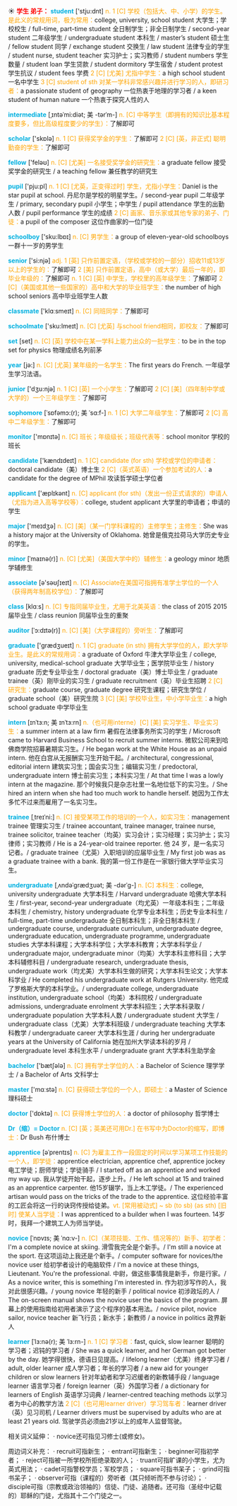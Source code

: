 ☀ <font color="red">**学生 弟子：**</font>
<font color="sky blue">**student**</font> ['stju:dnt] 
<font color="orange">n. 1 [C] 学校（包括大、中、小学）的学生。是此义的常规用词，极为常用：</font>college, university, school student 大学生；学校校生 / full-time, part-time student 全日制学生；非全日制学生 / second-year student 二年级学生 / undergraduate student 本科生 / master’s student 硕士生 / fellow student 同学 / exchange student 交换生 / law student 法律专业的学生 / student nurse, student teacher 实习护士；实习教师 / student numbers 学生数量 / student loan 学生贷款 / student dormitory 学生宿舍 / student protest 学生抗议 / student fees 学费 <font color="orange">2 [C] [尤美] 尤指中学生：</font>a high school student 一名中学生 <font color="orange">3 [C] student of sth 对某一学科非常感兴趣并进行学习的人，即研习者：</font>a passionate student of geography 一位热衷于地理的学习者 / a keen student of human nature 一个热衷于探究人性的人
           
<font color="sky blue">**intermediate**</font> [ˌɪntəˈmi:diət; 美 -tərˈm-]
<font color="orange">n. [C] 中等学生（即拥有的知识比基本程度要多，但比高级程度要少的学生）：</font>了解即可

<font color="sky blue">**scholar**</font> ['skɒlə] 
<font color="orange">n. 1 [C] 获得奖学金的学生：</font>了解即可 <font color="orange">2 [C] [英，非正式] 聪明勤奋的学生：</font>了解即可

<font color="sky blue">**fellow**</font> ['feləʊ] 
<font color="orange">n. [C] [尤美] 一名接受奖学金的研究生：</font>a graduate fellow 接受奖学金的研究生 / a teaching fellow 兼任教学的研究生

<font color="sky blue">**pupil**</font> ['pju:pl] 
<font color="orange">n. 1 [C] [尤英，正变得过时] 学生，尤指小学生：</font>Daniel is the star pupil at school. 丹尼尔是学校的明星学生。/ second-year pupil 二年级学生 / primary, secondary pupil 小学生；中学生 / pupil attendance 学生的出勤人数 / pupil performance 学生的成绩 <font color="orange">2 [C] 画家、音乐家或其他专家的弟子、门徒：</font>a pupil of the composer 这位作曲家的一位门徒

<font color="sky blue">**schoolboy**</font> ['sku:lbɒɪ] 
<font color="orange">n. [C] 男学生：</font>a group of eleven-year-old schoolboys 一群十一岁的男学生

<font color="sky blue">**senior**</font> ['si:njə] 
<font color="orange">adj. 1 [英] 只作前置定语，（学校或学校的一部分）招收11或13岁以上的学生的：</font>了解即可 <font color="orange">2 [美] 只作前置定语，高中（或大学）最后一年的，即毕业年级的：</font>了解即可 <font color="orange">n. 1 [C] [英] 中学生，学校里的高年级学生：</font>了解即可 <font color="orange">2 [C]（美国或其他一些国家的）高中和大学的毕业班学生：</font>the number of high school seniors 高中毕业班学生人数

<font color="sky blue">**classmate**</font> ['klɑːsmeɪt] 
<font color="orange">n. [C] 同班同学：</font>了解即可

<font color="sky blue">**schoolmate**</font> ['sku:lmeɪt] 
<font color="orange">n. [C] [尤英] 与school friend相同，即校友：</font>了解即可

<font color="sky blue">**set**</font> [set] 
<font color="orange">n. [C] [英] 学校中在某一学科上能力出众的一批学生：</font>to be in the top set for physics 物理成绩名列前茅

<font color="sky blue">**year**</font> [jə:] 
<font color="orange">n. [C] [尤英] 某年级的一名学生：</font>The first years do French. 一年级学生学习法语。

<font color="sky blue">**junior**</font> ['dӡu:njə] 
<font color="orange">n. 1 [C] [英] 一个小学生：</font>了解即可 <font color="orange">2 [C] [美]（四年制中学或大学的）一个三年级学生：</font>了解即可
           
<font color="sky blue">**sophomore**</font> [ˈsɒfəmɔ:(r); 美 ˈsɑ:f-]
<font color="orange">n. 1 [C] 大学二年级学生：</font>了解即可 <font color="orange">2 [C] 高中二年级学生：</font>了解即可

<font color="sky blue">**monitor**</font> ['mɒnɪtə] 
<font color="orange">n. [C] 班长；年级级长；班级代表等：</font>school monitor 学校的班长

<font color="sky blue">**candidate**</font> ['kændɪdeɪt] 
<font color="orange">n. 1 [C] candidate (for sth) 学校或学位的申请者：</font>doctoral candidate（美）博士生 <font color="orange">2 [C]（英式英语）一个参加考试的人：</font>a candidate for the degree of MPhil 攻读哲学硕士学位者

<font color="sky blue">**applicant**</font> ['æplɪkənt] 
<font color="orange">n. [C] applicant (for sth)（发出一份正式请求的）申请人（尤指为进入高等学校等）：</font>college, student applicant 大学里的申请者；申请的学生

<font color="sky blue">**major**</font> ['meɪdӡə] 
<font color="orange">n. [C] [美]（某一门学科课程的）主修学生；主修生：</font>She was a history major at the University of Oklahoma. 她曾是俄克拉荷马大学历史专业的学生。
           
<font color="sky blue">**minor**</font> [ˈmaɪnə(r)]
<font color="orange">n. [C] [尤美]（美国大学中的）辅修生：</font>a geology minor 地质学辅修生
 
<font color="sky blue">**associate**</font> [ə'səʊʃɪeɪt] 
<font color="orange">n. [C] Associate在美国可指拥有准学士学位的一个人（获得两年制高校学位）：</font>了解即可

<font color="sky blue">**class**</font> [klɑːs] 
<font color="orange">n. [C] 专指同届毕业生，尤用于北美英语：</font>the class of 2015 2015届毕业生 / class reunion 同届毕业生的重聚

<font color="sky blue">**auditor**</font> [ˈɔ:dɪtə(r)]
<font color="orange">n. [C] [美]（大学课程的）旁听生：</font>了解即可

<font color="sky blue">**graduate**</font> ['ɡrædӡueɪt] 
<font color="orange">n. 1 [C] graduate (in sth) 拥有大学学位的人，即大学毕业生。是此义的常规用词：</font>a graduate of Oxford 牛津大学毕业生 / college, university, medical-school graduate 大学毕业生；医学院毕业生 / history graduate 历史专业毕业生 / doctoral graduate（美）博士毕业生 / graduate trainee（英）刚毕业的实习生 / graduate recruitment（英）毕业生招聘 <font color="orange">2 [C] 研究生：</font>graduate course, graduate degree 研究生课程；研究生学位 / graduate school（美）研究生院 <font color="orange">3 [C] [美] 学校毕业生，中小学毕业生：</font>a high school graduate 中学毕业生
                      
<font color="sky blue">**intern**</font> [ɪnˈtɜ:n; 美 ɪnˈtɜ:rn]
<font color="orange">n.（也可用interne）[C] [美] 实习学生、毕业实习生：</font>a summer intern at a law firm 暑假在法律事务所实习的学生 / Microsoft came to Harvard Business School to recruit summer interns. 微软公司来到哈佛商学院招募暑期实习生。/ He began work at the White House as an unpaid intern. 他在白宫从无报酬实习生开始干起。/ architectural, congressional, editorial intern 建筑实习生；国会实习生；编辑实习生 / predoctoral, undergraduate intern 博士前实习生；本科实习生 / At that time I was a lowly intern at the magazine. 那个时候我只是杂志社里一名地位低下的实习生。/ She hired an intern when she had too much work to handle herself. 她因为工作太多忙不过来而雇用了一名实习生。
           
<font color="sky blue">**trainee**</font> [ˌtreɪˈni:]
<font color="orange">n. [C] 接受某项工作的培训的一个人，如实习生：</font>management trainee 管理实习生 / trainee accountant, trainee manager, trainee nurse, trainee solicitor, trainee teacher（均英）实习会计；实习经理；实习护士；实习律师；实习教师 / He is a 24-year-old trainee reporter. 他 24 岁，是一名实习记者。/ graduate trainee（尤英）入职培训的应届毕业生 / My first job was as a graduate trainee with a bank. 我的第一份工作是在一家银行做大学毕业实习生。

<font color="sky blue">**undergraduate**</font> [ˌʌndəˈgrædʒuət; 美 -dərˈg-]
<font color="orange">n. [C] 本科生：</font>college, university undergraduate 大学本科生 / Harvard undergraduate 哈佛大学本科生 / first-year, second-year undergraduate（均尤英）一年级本科生；二年级本科生 / chemistry, history undergraduate 化学专业本科生；历史专业本科生 / full-time, part-time undergraduate 全日制本科生；非全日制本科生 / undergraduate course, undergraduate curriculum, undergraduate degree, undergraduate education, undergraduate programme, undergraduate studies 大学本科课程；大学本科学位；大学本科教育；大学本科学业 / undergraduate major, undergraduate minor（均美）大学本科主修科目；大学本科辅修科目 / undergraduate research, undergraduate thesis, undergraduate work（均尤美）大学本科生做的研究；大学本科生论文；大学本科学业 / He completed his undergraduate work at Rutgers University. 他完成了罗格斯大学的本科学业。/ undergraduate college, undergraduate institution, undergraduate school（均美）本科院校 / undergraduate admissions, undergraduate enrolment 大学本科招生；大学本科录取 / undergraduate population 大学本科人数 / undergraduate student 大学生 / undergraduate class（尤美）大学本科班级 / undergraduate teaching 大学本科教学 / undergraduate career 大学本科生涯 / during her undergraduate years at the University of California 她在加州大学读本科的岁月 / undergraduate level 本科生水平 / undergraduate grant 大学本科生助学金

<font color="sky blue">**bachelor**</font> ['bætʃələ] 
<font color="orange">n. [C] 拥有学士学位的人：</font>a Bachelor of Science 理学学士 / a Bachelor of Arts 文科学士

<font color="sky blue">**master**</font> ['mɑːstə] 
<font color="orange">n. [C] 获得硕士学位的一个人，即硕士：</font>a Master of Science 理科硕士

<font color="sky blue">**doctor**</font> ['dɒktə] 
<font color="orange">n. [C] 获得博士学位的人：</font>a doctor of philosophy 哲学博士

<font color="sky blue">**Dr（缩）= Doctor**</font> 
<font color="orange">n. [C] [英；英美还可用Dr.] 在书写中为Doctor的缩写，即博士：</font>Dr Bush 布什博士
           
<font color="sky blue">**apprentice**</font> [əˈprentɪs]
<font color="orange">n. [C] 为雇主工作一段固定的时间以学习某项工作技能的一个人，即学徒：</font>apprentice electrician, apprentice chef, apprentice jockey 电工学徒；厨师学徒；学徒骑手 / I started off as an apprentice and worked my way up. 我从学徒开始干起，逐步上升。/ He left school at 15 and trained as an apprentice carpenter. 他15岁辍学，当上木工学徒。/ The experienced artisan would pass on the tricks of the trade to the apprentice. 这位经验丰富的工匠会将这一行的诀窍传授给徒弟。<font color="orange">vt. [常用被动式] ~ sb (to sb) (as sth) [旧时] 使某人当学徒：</font>I was apprenticed to a builder when I was fourteen. 14岁时，我拜一个建筑工人为师当学徒。
           
<font color="sky blue">**novice**</font> [ˈnɒvɪs; 美 ˈnɑ:v-]
<font color="orange">n. [C]（某项技能、工作、情况等的）新手、初学者：</font>I'm a complete novice at skiing. 滑雪我完全是个新手。/ I'm still a novice at the sport. 在这项运动上我还是个新手。/ computer software for novices/the novice user 给初学者设计的电脑软件 / I'm a novice at these things, Lieutenant. You're the professional. 中尉，做这些事情我是新手，你是行家。/ As a novice writer, this is something I'm interested in. 作为初涉写作的人，我对此很感兴趣。/ young novice 年轻的新手 / political novice 初涉政坛的人 / The on-screen manual shows the novice user the basics of the program. 屏幕上的使用指南给初用者演示了这个程序的基本用法。/ novice pilot, novice sailor, novice teacher 新飞行员；新水手；新教师 / a novice in politics 政界新人
           
<font color="sky blue">**learner**</font> [ˈlɜ:nə(r); 美 ˈlɜ:rn-]
<font color="orange">n. 1 [C] 学习者：</font>fast, quick, slow learner 聪明的学习者；迟钝的学习者 / She was a quick learner, and her German got better by the day. 她学得很快，德语日见提高。/ lifelong learner（尤美）终身学习者 / adult, older learner 成人学习者；年长的学习者 / a new aid for younger children or slow learners 针对年幼者和学习迟缓者的新教辅手段 / language learner 语言学习者 / foreign learner（英）外国学习者 / a dictionary for learners of English 英语学习词典 / learner-centred teaching methods 以学习者为中心的教学方法 <font color="orange">2 [C]（也可用learner driver）学习驾车者：</font>learner driver（英）见习司机 / Learner drivers must be supervised by adults who are at least 21 years old. 驾驶学员必须由21岁以上的成年人监督驾驶。

相关词义延伸：
· novice还可指见习修士(或修女)。

周边词义补充：
· recruit可指新生；
· entrant可指新生；
· beginner可指初学者；
· reject可指被一所学校所拒绝录取的人；
· truant可指旷课的小学生，尤为英式用法；
· cadet可指警校学员；军校学员；
· square可指书呆子；
· grind可指书呆子；
· observer可指（课程的）旁听者（其只倾听而不参与讨论）；
· disciple可指（宗教或政治领袖的）信徒、门徒、追随者。还可指（圣经中记载的）耶稣的门徒，尤指其十二个门徒之一。